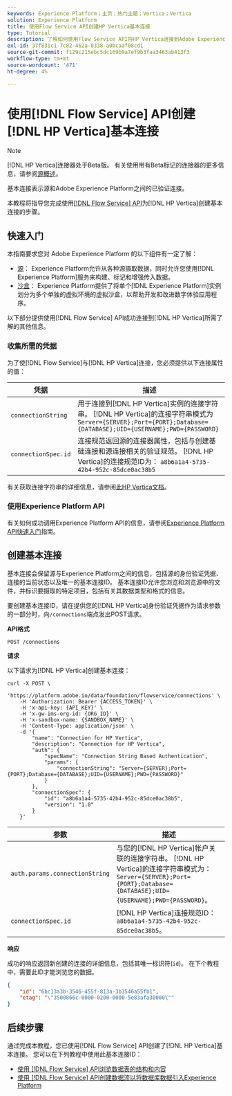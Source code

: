 ```yaml
---
keywords: Experience Platform；主页；热门主题；Vertica；Vertica
solution: Experience Platform
title: 使用Flow Service API创建HP Vertica基本连接
type: Tutorial
description: 了解如何使用Flow Service API将HP Vertica连接到Adobe Experience Platform。
exl-id: 37f831c1-7c82-462a-8338-a0bcaaf08cd1
source-git-commit: f129c215ebc5dc169b9a7ef9b3faa3463ab413f3
workflow-type: tm+mt
source-wordcount: '471'
ht-degree: 4%

---
```


# 使用[!DNL Flow Service] API创建[!DNL HP Vertica]基本连接

>[!NOTE]
>
>[!DNL HP Vertica]连接器处于Beta版。 有关使用带有Beta标记的连接器的更多信息，请参阅[源概述](../../../../home.md#terms-and-conditions)。

基本连接表示源和Adobe Experience Platform之间的已验证连接。

本教程将指导您完成使用[[!DNL Flow Service] API](https://www.adobe.io/experience-platform-apis/references/flow-service/)为[!DNL HP Vertica]创建基本连接的步骤。

## 快速入门

本指南要求您对 Adobe Experience Platform 的以下组件有一定了解：

* [源](../../../../home.md)： Experience Platform允许从各种源摄取数据，同时允许您使用[!DNL Experience Platform]服务来构建、标记和增强传入数据。
* [沙盒](../../../../../sandboxes/home.md)： Experience Platform提供了将单个[!DNL Experience Platform]实例划分为多个单独的虚拟环境的虚拟沙盒，以帮助开发和改进数字体验应用程序。

以下部分提供使用[!DNL Flow Service] API成功连接到[!DNL HP Vertica]所需了解的其他信息。

### 收集所需的凭据

为了使[!DNL Flow Service]与[!DNL HP Vertica]连接，您必须提供以下连接属性的值：

| 凭据 | 描述 |
| ---------- | ----------- |
| `connectionString` | 用于连接到[!DNL HP Vertica]实例的连接字符串。 [!DNL HP Vertica]的连接字符串模式为`Server={SERVER};Port={PORT};Database={DATABASE};UID={USERNAME};PWD={PASSWORD}` |
| `connectionSpec.id` | 连接规范返回源的连接器属性，包括与创建基础连接和源连接相关的验证规范。 [!DNL HP Vertica]的连接规范ID为： `a8b6a1a4-5735-42b4-952c-85dce0ac38b5` |

有关获取连接字符串的详细信息，请参阅[此HP Vertica文档](https://www.vertica.com/docs/9.2.x/HTML/Content/Authoring/ConnectingToVertica/ClientJDBC/CreatingAndConfiguringAConnection.htm)。

### 使用Experience Platform API

有关如何成功调用Experience Platform API的信息，请参阅[Experience Platform API快速入门](../../../../../landing/api-guide.md)指南。

## 创建基本连接

基本连接会保留源与Experience Platform之间的信息，包括源的身份验证凭据、连接的当前状态以及唯一的基本连接ID。 基本连接ID允许您浏览和浏览源中的文件，并标识要摄取的特定项目，包括有关其数据类型和格式的信息。

要创建基本连接ID，请在提供您的[!DNL HP Vertica]身份验证凭据作为请求参数的一部分时，向`/connections`端点发出POST请求。

**API格式**

```https
POST /connections
```

**请求**

以下请求为[!DNL HP Vertica]创建基本连接：


```shell
curl -X POST \
    'https://platform.adobe.io/data/foundation/flowservice/connections' \
    -H 'Authorization: Bearer {ACCESS_TOKEN}' \
    -H 'x-api-key: {API_KEY}' \
    -H 'x-gw-ims-org-id: {ORG_ID}' \
    -H 'x-sandbox-name: {SANDBOX_NAME}' \
    -H 'Content-Type: application/json' \
    -d '{
        "name": "Connection for HP Vertica",
        "description": "Connection for HP Vertica",
        "auth": {
            "specName": "Connection String Based Authentication",
            "params": {
                "connectionString": "Server={SERVER};Port={PORT};Database={DATABASE};UID={USERNAME};PWD={PASSWORD}"
            }
        },
        "connectionSpec": {
            "id": "a8b6a1a4-5735-42b4-952c-85dce0ac38b5",
            "version": "1.0"
        }
    }'
```

| 参数 | 描述 |
| --------- | ----------- |
| `auth.params.connectionString` | 与您的[!DNL HP Vertica]帐户关联的连接字符串。 [!DNL HP Vertica]的连接字符串模式为： `Server={SERVER};Port={PORT};Database={DATABASE};UID={USERNAME};PWD={PASSWORD}`。 |
| `connectionSpec.id` | [!DNL HP Vertica]连接规范ID： `a8b6a1a4-5735-42b4-952c-85dce0ac38b5`。 |

**响应**

成功的响应返回新创建的连接的详细信息，包括其唯一标识符(`id`)。 在下个教程中，需要此ID才能浏览您的数据。

```json
{
    "id": "6bc13a3b-3546-455f-813a-3b3546a55fb1",
    "etag": "\"3500866c-0000-0200-0000-5e83afa30000\""
}
```

## 后续步骤

通过完成本教程，您已使用[!DNL Flow Service] API创建了[!DNL HP Vertica]基本连接。 您可以在下列教程中使用此基本连接ID：

* [使用 [!DNL Flow Service] API浏览数据表的结构和内容](../../explore/tabular.md)
* [使用 [!DNL Flow Service] API创建数据流以将数据库数据引入Experience Platform](../../collect/database-nosql.md)
